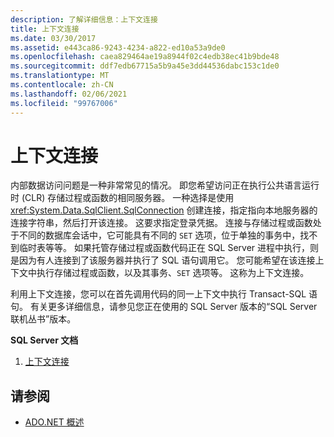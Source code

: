 ```yaml
---
description: 了解详细信息：上下文连接
title: 上下文连接
ms.date: 03/30/2017
ms.assetid: e443ca86-9243-4234-a822-ed10a53a9de0
ms.openlocfilehash: caea829464ae19a8944f02c4edb38ec41b9bde48
ms.sourcegitcommit: ddf7edb67715a5b9a45e3dd44536dabc153c1de0
ms.translationtype: MT
ms.contentlocale: zh-CN
ms.lasthandoff: 02/06/2021
ms.locfileid: "99767006"
---
```

# <a name="the-context-connection"></a>上下文连接

内部数据访问问题是一种非常常见的情况。 即您希望访问正在执行公共语言运行时 (CLR) 存储过程或函数的相同服务器。 一种选择是使用 <xref:System.Data.SqlClient.SqlConnection> 创建连接，指定指向本地服务器的连接字符串，然后打开该连接。 这要求指定登录凭据。 连接与存储过程或函数处于不同的数据库会话中，它可能具有不同的 `SET` 选项，位于单独的事务中，找不到临时表等等。 如果托管存储过程或函数代码正在 SQL Server 进程中执行，则是因为有人连接到了该服务器并执行了 SQL 语句调用它。 您可能希望在该连接上下文中执行存储过程或函数，以及其事务、`SET` 选项等。 这称为上下文连接。  
  
 利用上下文连接，您可以在首先调用代码的同一上下文中执行 Transact-SQL 语句。 有关更多详细信息，请参见您正在使用的 SQL Server 版本的“SQL Server 联机丛书”版本。  
  
 **SQL Server 文档**  
  
1. [上下文连接](/sql/relational-databases/clr-integration/data-access/context-connection)  
  
## <a name="see-also"></a>请参阅

- [ADO.NET 概述](../ado-net-overview.md)
